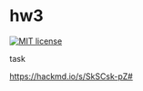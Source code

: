 # hw3

[![MIT license](https://img.shields.io/badge/license-MIT-blue.svg)](https://github.com/username/TemplateHW/blob/master/hw3/LICENSE)

task

https://hackmd.io/s/SkSCsk-pZ#
